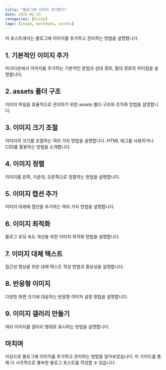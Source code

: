 ```yaml
---
title: "블로그에 이미지 추가하기"
date: 2025-02-23
categories: [Guide]
tags: [image, markdown, assets]
---
```


이 포스트에서는 블로그에 이미지를 추가하고 관리하는 방법을 설명합니다.

## 1. 기본적인 이미지 추가

마크다운에서 이미지를 추가하는 기본적인 문법과 상대 경로, 절대 경로의 차이점을 설명합니다.

## 2. assets 폴더 구조

이미지 파일을 효율적으로 관리하기 위한 assets 폴더 구조와 조직화 방법을 설명합니다.

## 3. 이미지 크기 조절

이미지의 크기를 조절하는 여러 가지 방법을 설명합니다. HTML 태그를 사용하거나 CSS를 활용하는 방법을 소개합니다.

## 4. 이미지 정렬

이미지를 왼쪽, 가운데, 오른쪽으로 정렬하는 방법을 설명합니다.

## 5. 이미지 캡션 추가

이미지 아래에 캡션을 추가하는 여러 가지 방법을 설명합니다.

## 6. 이미지 최적화

블로그 로딩 속도 개선을 위한 이미지 최적화 방법을 설명합니다.

## 7. 이미지 대체 텍스트

접근성 향상을 위한 대체 텍스트 작성 방법과 중요성을 설명합니다.

## 8. 반응형 이미지

다양한 화면 크기에 대응하는 반응형 이미지 설정 방법을 설명합니다.

## 9. 이미지 갤러리 만들기

여러 이미지를 갤러리 형태로 표시하는 방법을 설명합니다.

## 마치며

이상으로 블로그에 이미지를 추가하고 관리하는 방법을 알아보았습니다. 이 가이드를 통해 더 시각적으로 풍부한 블로그 포스트를 작성할 수 있습니다. 
